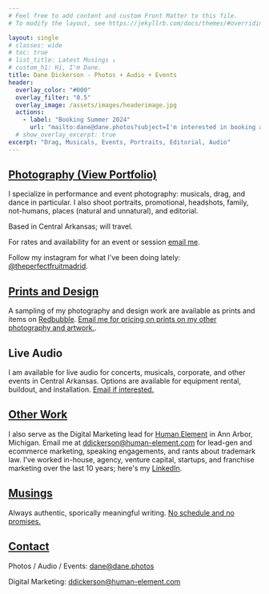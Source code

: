 ```yaml
---
# Feel free to add content and custom Front Matter to this file.
# To modify the layout, see https://jekyllrb.com/docs/themes/#overriding-theme-defaults

layout: single
# classes: wide
# toc: true
# list_title: Latest Musings ↓
# custom_h1: Hi, I'm Dane.
title: Dane Dickerson - Photos + Audio + Events
header:
  overlay_color: "#000"
  overlay_filter: "0.5"
  overlay_image: /assets/images/headerimage.jpg
  actions:
    - label: "Booking Summer 2024"
      url: "mailto:dane@dane.photos?subject=I'm interested in booking a photo session or event."
  # show_overlay_excerpt: true
excerpt: "Drag, Musicals, Events, Portraits, Editorial, Audio"
---
```

## [Photography (View Portfolio)](/photos/)
I specialize in performance and event photography: musicals, drag, and dance in particular. I also shoot portraits, promotional, headshots, family, not-humans, places (natural and unnatural), and editorial.

Based in Central Arkansas; will travel.

For rates and availability for an event or session [email me](mailto:dane@dane.photos).

Follow my instagram for what I've been doing lately: [@theperfectfruitmadrid](https://www.instagram.com/theperfectfruitmadrid/).

## [Prints and Design](/design/)
A sampling of my photography and design work are available as prints and items on [Redbubble](https://www.redbubble.com/people/danecd/shop). [Email me for pricing on prints on my other photography and artwork.](mailto:dane@dane.photos).

## Live Audio
I am available for live audio for concerts, musicals, corporate, and other events in Central Arkansas. Options are available for equipment rental, buildout, and installation. [Email if interested.](mailto:dane@dane.photos)

## [Other Work](/marketing/)
I also serve as the Digital Marketing lead for [Human Element](https://www.human-element.com/) in Ann Arbor, Michigan. Email me at [ddickerson@human-element.com](mailto:ddickerson@human-element.com) for lead-gen and ecommerce marketing, speaking engagements, and rants about trademark law. I've worked in-house, agency, venture capital, startups, and franchise marketing over the last 10 years; here's my [LinkedIn](https://www.linkedin.com/in/danecd).

## [Musings](/musings/)
Always authentic, sporically meaningful writing. [No schedule and no promises.](/musings/)

## [Contact](/contact/)
Photos / Audio / Events: [dane@dane.photos](mailto:dane@dane.photos)

Digital Marketing: [ddickerson@human-element.com](mailto:ddickerson@human-element.com)
